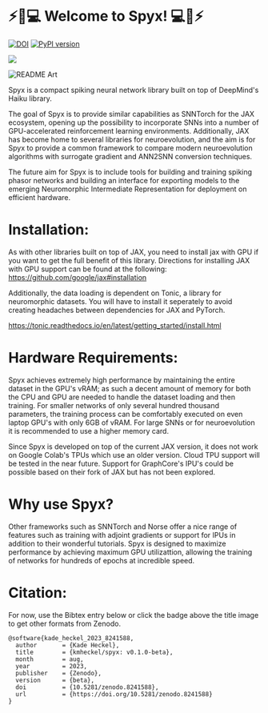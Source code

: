 ⚡🧠💻 Welcome to Spyx! 💻🧠⚡
============================
[![DOI](https://zenodo.org/badge/656877506.svg)](https://zenodo.org/badge/latestdoi/656877506) [![PyPI version](https://badge.fury.io/py/spyx.svg)](https://badge.fury.io/py/spyx)

[![](https://dcbadge.vercel.app/api/server/TCYQFWsBwj)](https://discord.gg/TCYQFWsBwj)


![README Art](spyx.png "Spyx")

Spyx is a compact spiking neural network library built on top of DeepMind's Haiku library.

The goal of Spyx is to provide similar capabilities as SNNTorch for the JAX ecosystem, opening up the possibility to incorporate SNNs into a number of GPU-accelerated reinforcement learning environments. Additionally, JAX has become home to several libraries for neuroevolution, and the aim is for Spyx to provide a common framework to compare modern neuroevolution algorithms with surrogate gradient and ANN2SNN conversion techniques.

The future aim for Spyx is to include tools for building and training spiking phasor networks and building an interface for exporting models to the emerging Neuromorphic Intermediate Representation for deployment on efficient hardware.

Installation:
=============

As with other libraries built on top of JAX, you need to install jax with GPU if you want to get the full benefit of this library. Directions for installing JAX with GPU support can be found at the following: https://github.com/google/jax#installation

Additionally, the data loading is dependent on Tonic, a library for neuromorphic datasets. You will have to install it seperately to avoid creating headaches between dependencies for JAX and PyTorch. 

 https://tonic.readthedocs.io/en/latest/getting_started/install.html

Hardware Requirements:
======================

Spyx achieves extremely high performance by maintaining the entire dataset in the GPU's vRAM; as such a decent amount of memory for both the CPU and GPU are needed to handle the dataset loading and then training. For smaller networks of only several hundred thousand parameters, the training process can be comfortably executed on even laptop GPU's with only 6GB of vRAM. For large SNNs or for neuroevolution it is recommended to use a higher memory card.

Since Spyx is developed on top of the current JAX version, it does not work on Google Colab's TPUs which use an older version. Cloud TPU support will be tested in the near future. Support for GraphCore's IPU's could be possible based on their fork of JAX but has not been explored. 

Why use Spyx?
=============

Other frameworks such as SNNTorch and Norse offer a nice range of features such as training with adjoint gradients or support for IPUs in addition to their wonderful tutorials. Spyx is designed to maximize performance by achieving maximum GPU utilizattion, allowing the training of networks for hundreds of epochs at incredible speed.


Citation:
=========

For now, use the Bibtex entry below or click the badge above the title image to get other formats from Zenodo.


```
@software{kade_heckel_2023_8241588,
  author       = {Kade Heckel},
  title        = {kmheckel/spyx: v0.1.0-beta},
  month        = aug,
  year         = 2023,
  publisher    = {Zenodo},
  version      = {beta},
  doi          = {10.5281/zenodo.8241588},
  url          = {https://doi.org/10.5281/zenodo.8241588}
}
```